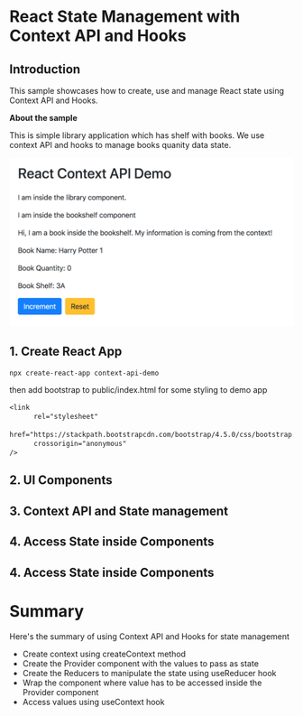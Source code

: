 # React State Management with Context API and Hooks

## Introduction
This sample showcases how to create, use and manage React state using Context API and Hooks.

**About the sample**

This is simple library application which has shelf with books. We use context API and hooks to manage books quanity data state.

![Demo Screenshot](./public/context-api-demo.png)

## 1. Create React App

```
npx create-react-app context-api-demo
```

then add bootstrap to public/index.html for some styling to demo app

```
<link
      rel="stylesheet"
      href="https://stackpath.bootstrapcdn.com/bootstrap/4.5.0/css/bootstrap.min.css"
      crossorigin="anonymous" 
/>
```

## 2. UI Components

## 3. Context API and State management

## 4. Access State inside Components

## 4. Access State inside Components

# Summary

Here's the summary of using Context API and Hooks for state management
- Create context using createContext method
- Create the Provider component with the values to pass as state
- Create the Reducers to manipulate the state using useReducer hook
- Wrap the component where value has to be accessed inside the Provider component
- Access values using useContext hook

